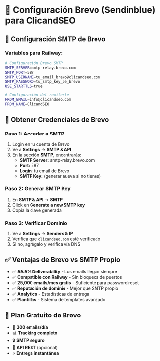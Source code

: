 # 📧 Configuración Brevo (Sendinblue) para ClicandSEO

## 🎯 Configuración SMTP de Brevo

### **Variables para Railway:**

```bash
# Configuración Brevo SMTP
SMTP_SERVER=smtp-relay.brevo.com
SMTP_PORT=587
SMTP_USERNAME=tu_email_brevo@clicandseo.com
SMTP_PASSWORD=tu_smtp_key_de_brevo
USE_STARTTLS=true

# Configuración del remitente
FROM_EMAIL=info@clicandseo.com
FROM_NAME=ClicandSEO
```

## 🔑 Obtener Credenciales de Brevo

### **Paso 1: Acceder a SMTP**
1. Login en tu cuenta de Brevo
2. Ve a **Settings** → **SMTP & API**
3. En la sección **SMTP**, encontrarás:
   - **SMTP Server:** smtp-relay.brevo.com
   - **Port:** 587
   - **Login:** tu email de Brevo
   - **SMTP Key:** (generar nueva si no tienes)

### **Paso 2: Generar SMTP Key**
1. En **SMTP & API** → **SMTP**
2. Click en **Generate a new SMTP key**
3. Copia la clave generada

### **Paso 3: Verificar Dominio**
1. Ve a **Settings** → **Senders & IP**
2. Verifica que `clicandseo.com` esté verificado
3. Si no, agrégalo y verifica vía DNS

## ✅ Ventajas de Brevo vs SMTP Propio

- ✅ **99.9% Deliverability** - Los emails llegan siempre
- ✅ **Compatible con Railway** - Sin bloqueos de puertos
- ✅ **25,000 emails/mes gratis** - Suficiente para password reset
- ✅ **Reputación de dominio** - Mejor que SMTP propio
- ✅ **Analytics** - Estadísticas de entrega
- ✅ **Plantillas** - Sistema de templates avanzado

## 🚀 Plan Gratuito de Brevo

- 📧 **300 emails/día**
- 📊 **Tracking completo**
- 🔒 **SMTP seguro**
- 📱 **API REST** (opcional)
- ⚡ **Entrega instantánea**
